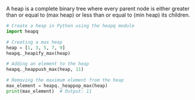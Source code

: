 A heap is a complete binary tree where every parent node is either greater than or equal to (max heap) or less than or equal to (min heap) its children.

```python
# Create a heap in Python using the heapq module
import heapq

# Creating a max heap
heap = [1, 3, 5, 7, 9]
heapq._heapify_max(heap)

# Adding an element to the heap
heapq._heappush_max(heap, 11)

# Removing the maximum element from the heap
max_element = heapq._heappop_max(heap)
print(max_element)  # Output: 11
```